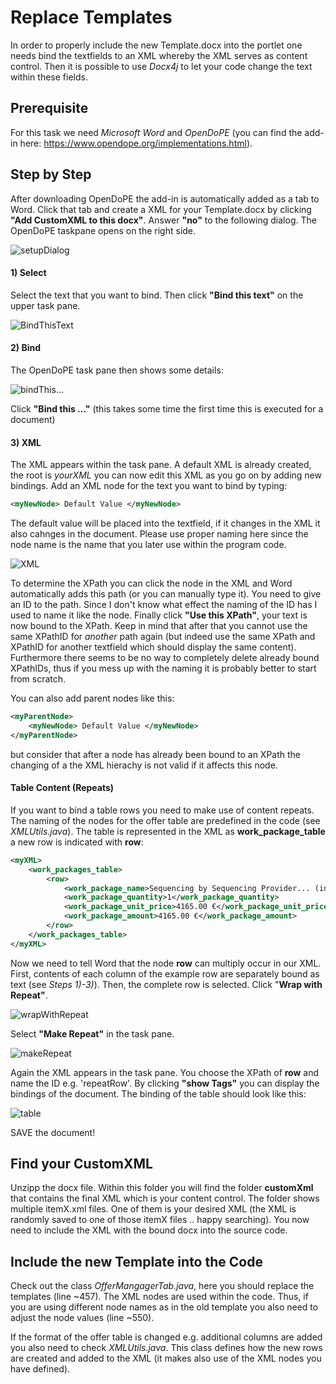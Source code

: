 # Replace Templates

In order to properly include the new Template.docx into the portlet one needs bind the textfields to an XML whereby the XML serves as content control.
Then it is possible to use *Docx4j* to let your code change the text within these fields.

## Prerequisite

For this task we need *Microsoft Word* and *OpenDoPE* (you can find the add-in here: https://www.opendope.org/implementations.html).

## Step by Step

After downloading OpenDoPE the add-in is automatically added as a tab to Word. 
Click that tab and create a XML for your Template.docx by clicking **"Add CustomXML to this docx"**. Answer **"no"** to the following dialog. 
The OpenDoPE taskpane opens on the right side.

![setupDialog](https://github.com/qbicsoftware/qoffer-portlet/blob/development/src/main/webapp/WEB-INF/images/setupDialog.png)

#### 1) Select

Select the text that you want to bind. Then click **"Bind this text"** on the upper task pane.

![BindThisText](https://github.com/qbicsoftware/qoffer-portlet/blob/development/src/main/webapp/WEB-INF/images/bindThisText.png)


#### 2) Bind

The OpenDoPE task pane then shows some details:

![bindThis...](https://github.com/qbicsoftware/qoffer-portlet/blob/development/src/main/webapp/WEB-INF/images/bindThis.png)


Click **"Bind this ..."** (this takes some time the first time this is executed for a document)

#### 3) XML

The XML appears within the task pane. A default XML is already created, the root is *yourXML* you can now edit this XML as you go on by adding new bindings. Add an XML node for the text you want to bind by typing:
```xml 
<myNewNode> Default Value </myNewNode> 
```
The default value will be placed into the textfield, if it changes in the XML it also cahnges in the document. Please use proper naming here since the node name is the name that you later use within the program code.


![XML](https://github.com/qbicsoftware/qoffer-portlet/blob/development/src/main/webapp/WEB-INF/images/XML.png)

To determine the XPath you can click the node in the XML and Word automatically adds this path (or you can manually type it).
You need to give an ID to the path. Since I don't know what effect the naming of the ID has I used to name it like the node. Finally click **"Use this XPath"**, your text is now bound to the XPath.
Keep in mind that after that you cannot use the same XPathID for *another* path again (but indeed use the same XPath and XPathID for another textfield which should display the same content). Furthermore there seems to be no way to completely delete already bound XPathIDs, thus if you mess up with the naming it is probably better to start from scratch. 

You can also add parent nodes like this:
```xml 
<myParentNode>
	<myNewNode> Default Value </myNewNode> 
</myParentNode>
```
but consider that after a node has already been bound to an XPath the changing of a the XML hierachy is not valid if it affects this node.

#### Table Content (Repeats)

If you want to bind a table rows you need to make use of content repeats.
The naming of the nodes for the offer table are predefined in the code (see *XMLUtils.java*). The table is represented in the XML as **work_package_table** a new row is indicated with **row**:

```xml
<myXML>
	<work_packages_table>
		<row>
			<work_package_name>Sequencing by Sequencing Provider... (internal offer no.: 2017-7816)</work_package_name>
			<work_package_quantity>1</work_package_quantity>
			<work_package_unit_price>4165.00 €</work_package_unit_price>
			<work_package_amount>4165.00 €</work_package_amount>
		</row>
	</work_packages_table>
</myXML>
``` 

Now we need to tell Word that the node **row** can multiply occur in our XML. 
First, contents of each column of the example row are separately bound as text (see *Steps 1)-3)*). Then, the complete row is selected. Click "**Wrap with Repeat"**. 

![wrapWithRepeat](https://github.com/qbicsoftware/qoffer-portlet/blob/development/src/main/webapp/WEB-INF/images/wrapWithRepeat.png)

Select **"Make Repeat"** in the task pane.

![makeRepeat](https://github.com/qbicsoftware/qoffer-portlet/blob/development/src/main/webapp/WEB-INF/images/makeRepeat.png)

Again the XML appears in the task pane. You choose the XPath of **row** and name the ID e.g. 'repeatRow'. 
By clicking **"show Tags"** you can display the bindings of the document. The binding of the table should look like this:

![table](https://github.com/qbicsoftware/qoffer-portlet/blob/development/src/main/webapp/WEB-INF/images/tableSmall.png)

SAVE the document!


## Find your CustomXML

Unzipp the docx file. Within this folder you will find the folder **customXml** that contains the final XML which is your content control. 
The folder shows multiple itemX.xml files. One of them is your desired XML (the XML is randomly saved to one of those itemX files .. happy searching). You now need to include the XML with the bound docx into the source code.

## Include the new Template into the Code

Check out the class *OfferMangagerTab.java*, here you should replace the templates (line ~457). The XML nodes are used within the code. Thus, if you are using different node names as in the old template you also need to adjust the node values (line ~550).

If the format of the offer table is changed e.g. additional columns are added you also need to check *XMLUtils.java*. This class defines how the new rows are created and added to the XML (it makes also use of the XML nodes you have defined).

